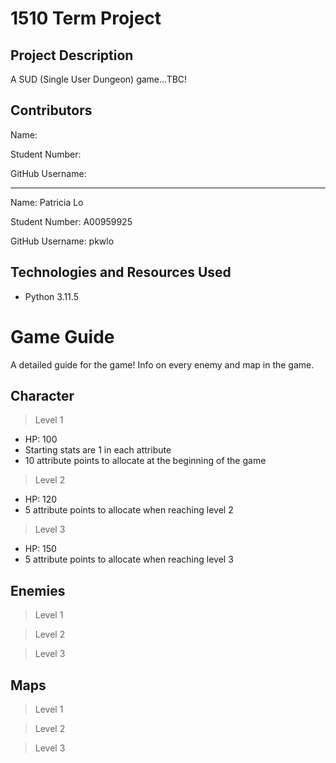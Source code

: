 # 1510 Term Project
## Project Description
A SUD (Single User Dungeon) game...TBC!

## Contributors

Name: 

Student Number: 

GitHub Username: 

--------------------------

Name: Patricia Lo

Student Number: A00959925

GitHub Username: pkwlo

## Technologies and Resources Used
- Python 3.11.5

# Game Guide
A detailed guide for the game! Info on every enemy and map in the game. 

## Character
>Level 1
- HP: 100
- Starting stats are 1 in each attribute
- 10 attribute points to allocate at the beginning of the game
>Level 2
- HP: 120
- 5 attribute points to allocate when reaching level 2
>Level 3
- HP: 150
- 5 attribute points to allocate when reaching level 3
## Enemies
>Level 1

>Level 2

>Level 3
## Maps
>Level 1

>Level 2

>Level 3

